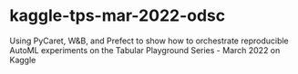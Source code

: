# kaggle-tps-mar-2022-odsc
 Using PyCaret, W&B, and Prefect to show how to orchestrate reproducible AutoML experiments on the Tabular Playground Series - March 2022 on Kaggle
